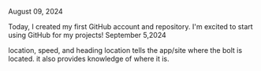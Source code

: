 August 09, 2024

Today, I created my first GitHub account and repository. I'm excited to start using GitHub for my projects!
September 5,2024

location, speed, and heading
location tells the app/site where the  bolt is located. it also provides knowledge of where it is.
